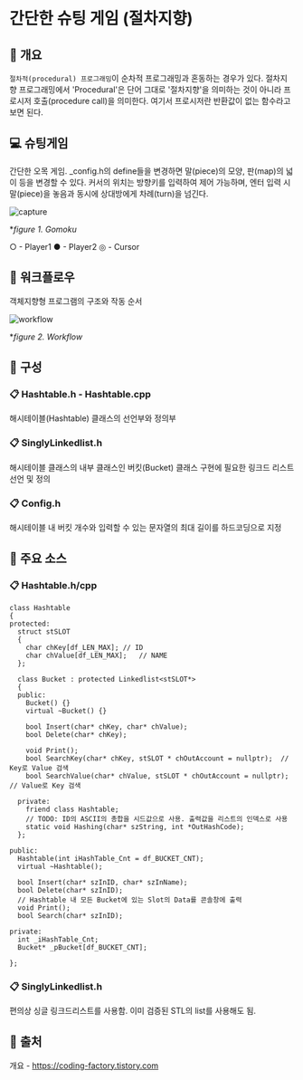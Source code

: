 # 간단한 슈팅 게임 (절차지향)
## 📢 개요
 ``절차적(procedural) 프로그래밍``이 순차적 프로그래밍과 혼동하는 경우가 있다.
 절차지향 프로그래밍에서 'Procedural'은 단어 그대로 '절차지향'을 의미하는 것이 아니라 프로시저 호출(procedure call)을 의미한다.
 여기서 프로시저란 반환값이 없는 함수라고 보면 된다.
  
## 💻 슈팅게임
 간단한 오목 게임. _config.h의 define들을 변경하면 말(piece)의 모양, 판(map)의 넓이 등을 변경할 수 있다.
커서의 위치는 방향키를 입력하여 제어 가능하며, 엔터 입력 시 말(piece)을 놓음과 동시에 상대방에게 차례(turn)을 넘긴다.

  ![capture](https://github.com/kbm0996/Procedural-Code-Example/blob/master/capture.jpg?raw=true)
  
  **figure 1. Gomoku*

  ○ - Player1
  ● - Player2
  ◎ - Cursor


## 📐 워크플로우
 객체지향형 프로그램의 구조와 작동 순서

  ![workflow](https://github.com/kbm0996/Procedural-Code-Example/blob/master/workflow.JPG?raw=true)
  
  **figure 2. Workflow*
  
## 📑 구성
### 📋 Hashtable.h - Hashtable.cpp
  해시테이블(Hashtable) 클래스의 선언부와 정의부
  
  
### 📋 SinglyLinkedlist.h
  해시테이블 클래스의 내부 클래스인 버킷(Bucket) 클래스 구현에 필요한 링크드 리스트 선언 및 정의


### 📋 Config.h
  해시테이블 내 버킷 개수와 입력할 수 있는 문자열의 최대 길이를 하드코딩으로 지정
  
  

## 📌 주요 소스
### 📋 Hashtable.h/cpp
    class Hashtable
    {
    protected:
      struct stSLOT
      {
        char chKey[df_LEN_MAX];	// ID
        char chValue[df_LEN_MAX];	// NAME
      };

      class Bucket : protected Linkedlist<stSLOT*>
      {
      public:
        Bucket() {}
        virtual ~Bucket() {}

        bool Insert(char* chKey, char* chValue);
        bool Delete(char* chKey);

        void Print();
        bool SearchKey(char* chKey, stSLOT * chOutAccount = nullptr);  // Key로 Value 검색
        bool SearchValue(char* chValue, stSLOT * chOutAccount = nullptr); // Value로 Key 검색

      private:
        friend class Hashtable;
        // TODO: ID의 ASCII의 총합을 시드값으로 사용. 출력값을 리스트의 인덱스로 사용
        static void Hashing(char* szString, int *OutHashCode);
      };

    public:
      Hashtable(int iHashTable_Cnt = df_BUCKET_CNT);
      virtual ~Hashtable();

      bool Insert(char* szInID, char* szInName);
      bool Delete(char* szInID);
      // Hashtable 내 모든 Bucket에 있는 Slot의 Data를 콘솔창에 출력
      void Print();
      bool Search(char* szInID);

    private:
      int _iHashTable_Cnt;
      Bucket* _pBucket[df_BUCKET_CNT];

    };



### 📋 SinglyLinkedlist.h
  편의상 싱글 링크드리스트를 사용함. 이미 검증된 STL의 list를 사용해도 됨.


 ## 📌 출처 
 
 개요 - https://coding-factory.tistory.com
